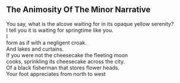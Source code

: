 The Animosity Of The Minor Narrative
------------------------------------
You say, what is the alcove waiting for in its opaque yellow serenity?  
I tell you it is waiting for springtime like you.  
I  
form as if with a negligent croak.  
And lakes and curtains.  
If you were not the cheesecake the fleeting moon  
cooks, sprinkling its cheesecake across the city.  
Of a black fisherman that stores flower heads.  
Your foot appreciates from north to west  
